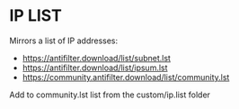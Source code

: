 # IP LIST


Mirrors a list of IP addresses:

* https://antifilter.download/list/subnet.lst
* https://antifilter.download/list/ipsum.lst
* https://community.antifilter.download/list/community.lst

Add to community.lst list from the custom/ip.list folder

